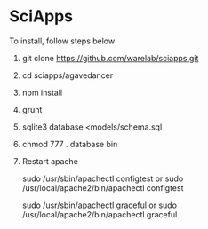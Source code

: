 # SciApps

To install, follow steps below

  1. git clone https://github.com/warelab/sciapps.git

  2. cd sciapps/agavedancer

  3. npm install

  4. grunt

  5. sqlite3 database <models/schema.sql

  6. chmod 777 . database bin

  7. Restart apache
    
      sudo /usr/sbin/apachectl configtest or sudo /usr/local/apache2/bin/apachectl configtest    
     
      sudo /usr/sbin/apachectl graceful or sudo /usr/local/apache2/bin/apachectl graceful

